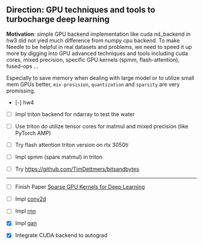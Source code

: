 ## Direction: GPU techniques and tools to turbocharge deep learning

**Motivation**: simple GPU backend implementation like cuda nd_backend in hw3 did not yied much difference from numpy cpu backend. To make Needle to be helpful in real datasets and problems, we need to speed it up more by digging into GPU advanced techniques and tools including cuda cores, mixed precision, specific GPU kernels (spmm, flash-attention), fused-ops ... 

Especially to save memory when dealing with large model or to utilize small mem GPUs better, `mix-presision`, `quantization` and `sparsity` are very promissing.

- [-] hw4

- [ ] Impl triton backend for ndarray to test the water

- [ ] Use triton do utilize tensor cores for matmul and mixed precision (like PyTorch AMP)

- [ ] Try flash attention triton version on rtx 3050ti

- [ ] Impl spmm (spare matmul) in triton

- [ ] Try https://github.com/TimDettmers/bitsandbytes

- - -


- [ ] Finish Paper [Sparse GPU Kernels for Deep Learning](docs/sparse.pdf)

- [ ] Impl [conv2d](https://github.com/dlsyscourse/public_notebooks/blob/main/convolution_implementation.ipynb)

- [ ] Impl    [rnn](https://github.com/dlsyscourse/public_notebooks/blob/main/rnn_implementation.ipynb)

- [x] Impl    [gan](https://github.com/dlsyscourse/public_notebooks/blob/main/17_generative_adversarial_networks_implementation.ipynb)

- [x] Integrate CUDA backend to autograd
